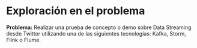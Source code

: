 # Exploración en el problema

**Problema:**
	Realizar una prueba de concepto o demo sobre Data Streaming desde Twitter utilizando una de las siguientes tecnologías: Kafka, Storm, Flink o Flume.
<!--stackedit_data:
eyJoaXN0b3J5IjpbMjEwNTc0NTQ2NCwtMjA4ODc0NjYxMl19
-->